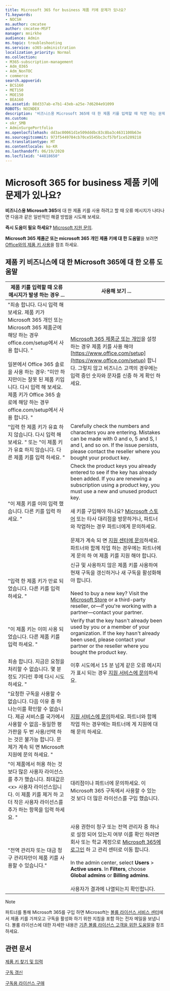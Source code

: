 ```yaml
---
title: Microsoft 365 for business 제품 키에 문제가 있나요?
f1.keywords:
- NOCSH
ms.author: cmcatee
author: cmcatee-MSFT
manager: mnirkhe
audience: Admin
ms.topic: troubleshooting
ms.service: o365-administration
localization_priority: Normal
ms.collection:
- M365-subscription-management
- Adm_O365
- Adm_NonTOC
- commerce
search.appverid:
- BCS160
- MET150
- MOE150
- BEA160
ms.assetid: 88d337ab-e7b1-43eb-a25e-7d6204e91099
ROBOTS: NOINDEX
description: '비즈니스용 Microsoft 365에 대 한 제품 키를 입력할 때 직면 하는 문제를 해결 하는 방법을 알아봅니다. '
ms.custom:
- okr_SMB
- AdminSurgePortfolio
ms.openlocfilehash: dd3ac00061d1e509dddbc83c8ba3c4631100b63e
ms.sourcegitcommit: 973f5449784cb70ce5545bc3cf57bf1ce5209218
ms.translationtype: MT
ms.contentlocale: ko-KR
ms.lasthandoff: 06/19/2020
ms.locfileid: "44818650"
---
```

# <a name="problems-with-your-microsoft-365-for-business-product-key"></a>Microsoft 365 for business 제품 키에 문제가 있나요?

**비즈니스용 Microsoft 365**에 대 한 제품 키를 사용 하려고 할 때 오류 메시지가 나타나면 다음과 같은 일반적인 해결 방법을 시도해 보세요. 
  
 **즉시 도움이 필요 하세요?** [Microsoft 지원 문의](../admin/contact-support-for-business-products.md). 
  
 **Microsoft 365 제품군 또는 microsoft 365 개인 제품 키에 대 한 도움말**을 보려면 [Office와의 제품 키 사용](https://support.microsoft.com/office/12a5763a-d45c-4685-8c95-a44500213759.aspx)을 참조 하세요.
  
## <a name="product-key-error-help-with-microsoft-365-for-business"></a>제품 키 비즈니스에 대 한 Microsoft 365에 대 한 오류 도움말

| 제품 키를 입력할 때 오류 메시지가 발생 하는 경우 ... | 사용해 보기 ... |
|--------------------------------------------------------------------------------------------------------------------------------------------------------------------------------------------------------------------------------------------------------------------------------------------------------------------------------------------------------|----------------------------------------------------------------------------------------------------------------------------------------------------------------------------------------------------------------------------------------------------------------------------------------------------------------------------------------------------------------------------------------------------------------------------------------------------------------------------|
| "죄송 합니다. 다시 입력 해 보세요. 제품 키가 Microsoft 365 개인 또는 Microsoft 365 제품군에 해당 하는 경우 office.com/setup에서 사용 합니다. " <br/><br/>일본에서 Office 365 솔로을 사용 하는 경우: "미안 하지만이는 잘못 된 제품 키입니다. 다시 입력 해 보세요. 제품 키가 Office 365 솔로에 해당 하는 경우 office.com/setup에서 사용 합니다. " | [Microsoft 365 제품군 또는 개인](https://support.microsoft.com/office/28cbc8cf-1332-4f04-9123-9b660abb629e.aspx)을 설정 하는 경우 제품 키를 사용 해야 [https://www.office.com/setup](https://www.office.com/setup) 합니다. 그렇지 않고 비즈니스 고객의 경우에는 입력 중인 숫자와 문자를 신중 하 게 확인 하세요. |
| "입력 한 제품 키가 유효 하지 않습니다. 다시 입력 해 보세요. " 또는 "이 제품 키가 유효 하지 않습니다. 다른 제품 키를 입력 하세요. " | Carefully check the numbers and characters you are entering. Mistakes can be made with 0 and o, 5 and S, l and I, and so on. If the issue persists, please contact the reseller where you bought your product key. |
| "이 제품 키를 이미 입력 했습니다. 다른 키를 입력 하세요. " | Check the product keys you already entered to see if the key has already been added. If you are renewing a subscription using a product key, you must use a new and unused product key. <br/><br/>새 키를 구입해야 하나요? [Microsoft 스토어](https://go.microsoft.com/fwlink/p/?LinkId=529160) 또는 타사 대리점을 방문하거나, 파트너와 작업하는 경우 파트너에게 문의하세요. <br/><br/>문제가 계속 되 면 [지원 센터에 문의](../admin/contact-support-for-business-products.md)하세요. 파트너와 함께 작업 하는 경우에는 파트너에 게 문의 하 여 제품 키를 지원 해야 합니다. |
| "입력 한 제품 키가 만료 되었습니다. 다른 키를 입력 하세요. " | 신규 및 사용하지 않은 제품 키를 사용하여 현재 구독을 갱신하거나 새 구독을 활성화해야 합니다.<br/><br/>Need to buy a new key? Visit the [Microsoft Store](https://go.microsoft.com/fwlink/p/?LinkId=529160) or a third-party reseller, or—if you're working with a partner—contact your partner. |
| "이 제품 키는 이미 사용 되었습니다. 다른 제품 키를 입력 하세요. " | Verify that the key hasn't already been used by you or a member of your organization. If the key hasn't already been used, please contact your partner or the reseller where you bought the product key. |
| 죄송 합니다. 지금은 요청을 처리할 수 없습니다. 몇 분 정도 기다린 후에 다시 시도 하세요. " | 이후 시도에서 15 분 넘게 같은 오류 메시지가 표시 되는 경우 [지원 서비스에 문의](../admin/contact-support-for-business-products.md)하세요. |
| "요청한 구독을 사용할 수 없습니다. 다음 이유 중 하나는이를 확인할 수 없습니다. 제공 서비스를 국가에서 사용할 수 없음-동일한 평가판을 두 번 사용/선택 하는 것은 불가능 합니다. 문제가 계속 되 면 Microsoft 지원에 문의 하세요. " | [지원 서비스에 문의](../admin/contact-support-for-business-products.md)하세요. 파트너와 함께 작업 하는 경우에는 파트너에 게 지원에 대해 문의 하세요. |
| "이 제품에서 허용 하는 것 보다 많은 사용자 라이선스를 추가 했습니다. 최대값은 \<x\> 사용자 라이선스입니다. 이 제품 키를 제거 하 고 더 작은 사용자 라이선스를 추가 하는 항목을 입력 하세요. " | 대리점이나 파트너에 문의하세요. 이 Microsoft 365 구독에서 사용할 수 있는 것 보다 더 많은 라이선스를 구입 했습니다. |
| "전역 관리자 또는 대금 청구 관리자만이 제품 키를 사용할 수 있습니다." | 사용 권한이 청구 또는 전역 관리자 중 하나로 설정 되어 있는지 여부 이를 확인 하려면 회사 또는 학교 계정으로 [Microsoft 365에 로그인](https://support.microsoft.com/office/e9eb7d51-5430-4929-91ab-6157c5a050b4) 하 고 관리 센터로 이동 합니다. <br/><br/>In the admin center, select **Users** \> **Active users**. In **Filters**, choose **Global admins** or **Billing admins**. <br/><br/>사용자가 결과에 나열되는지 확인합니다. |
   
> [!NOTE]
> 파트너를 통해 Microsoft 365를 구입 하면 Microsoft는 [볼륨 라이선스 서비스 센터](https://go.microsoft.com/fwlink/p/?LinkID=282016)에서 제품 키를 가져오고 구독을 활성화 하기 위한 지침을 포함 하는 전자 메일을 보냅니다. 볼륨 라이선스에 대한 자세한 내용은 [기존 볼륨 라이선스 고객을 위한 도움말](https://go.microsoft.com/fwlink/p/?LinkId=534992)을 참조하세요. 
  
## <a name="related-articles"></a>관련 문서

[제품 키 찾기 및 입력](enter-your-product-key.md)
  
[구독 갱신](subscriptions/renew-your-subscription.md)
  
[구독용 라이선스 구매](licenses/buy-licenses.md)
